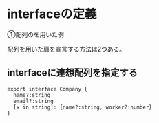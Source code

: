 # interfaceの定義

➀配列のを用いた例

配列を用いた肩を宣言する方法は2つある。

## interfaceに連想配列を指定する
```tsx
export interface Company {
  name?:string
  email?:string
  [x in string]: {name?:string, worker?:number}
}
```

